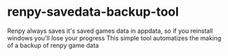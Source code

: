 # renpy-savedata-backup-tool

Renpy always saves it's saved games data in appdata, so if you reinstall windows you'll lose your progress
This simple tool automatizes the making of a backup of renpy game data
